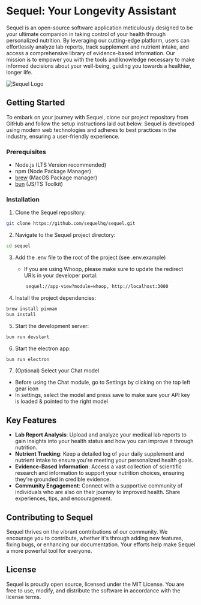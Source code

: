 # Sequel: Your Longevity Assistant

Sequel is an open-source software application meticulously designed to be your ultimate companion in taking control of your health through personalized nutrition. By leveraging our cutting-edge platform, users can effortlessly analyze lab reports, track supplement and nutrient intake, and access a comprehensive library of evidence-based information. Our mission is to empower you with the tools and knowledge necessary to make informed decisions about your well-being, guiding you towards a healthier, longer life.

![Sequel Logo](https://res.cloudinary.com/dxnttogew/image/upload/f_auto,q_auto/lgd7qlaz1tuzlvcqlhd2)

## Getting Started

To embark on your journey with Sequel, clone our project repository from GitHub and follow the setup instructions laid out below. Sequel is developed using modern web technologies and adheres to best practices in the industry, ensuring a user-friendly experience.

### Prerequisites

- Node.js (LTS Version recommended)
- npm (Node Package Manager)
- [brew](https://brew.sh/) (MacOS Package manager)
- [bun](https://bun.sh/docs/installation) (JS/TS Toolkit)

### Installation

1. Clone the Sequel repository:
```sh
git clone https://github.com/sequelhq/sequel.git
```

2. Navigate to the Sequel project directory:
```sh
cd sequel
```

3. Add the .env file to the root of the project (see .env.example)
   - If you are using Whoop, please make sure to update the redirect URIs in your developer portal:
    ```sh
        sequel://app-view?module=whoop, http://localhost:3000
    ```


4. Install the project dependencies:
```sh
brew install pixman
bun install
```


5. Start the development server:
```sh
bun run devstart
```


6. Start the electron app:
```sh
bun run electron
```

7. (Optional) Select your Chat model
- Before using the Chat module, go to Settings by clicking on the top left gear icon
- In settings, select the model and press save to make sure your API key is loaded & pointed to the right model


## Key Features

- **Lab Report Analysis**: Upload and analyze your medical lab reports to gain insights into your health status and how you can improve it through nutrition.
- **Nutrient Tracking**: Keep a detailed log of your daily supplement and nutrient intake to ensure you're meeting your personalized health goals.
- **Evidence-Based Information**: Access a vast collection of scientific research and information to support your nutrition choices, ensuring they're grounded in credible evidence.
- **Community Engagement**: Connect with a supportive community of individuals who are also on their journey to improved health. Share experiences, tips, and encouragement.
## Contributing to Sequel

Sequel thrives on the vibrant contributions of our community. We encourage you to contribute, whether it's through adding new features, fixing bugs, or enhancing our documentation. Your efforts help make Sequel a more powerful tool for everyone.

## License

Sequel is proudly open source, licensed under the MIT License. You are free to use, modify, and distribute the software in accordance with the license terms.
